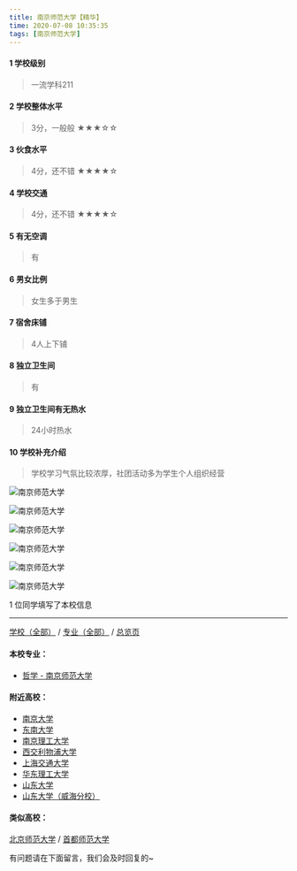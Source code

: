 ```yaml
---
title: 南京师范大学【精华】
time: 2020-07-08 10:35:35
tags: [南京师范大学]
---
```

#### 1 学校级别
> 一流学科211


#### 2 学校整体水平
> 3分，一般般
★★★☆☆


#### 3 伙食水平
>  4分，还不错
★★★★☆


#### 4 学校交通
> 4分，还不错
★★★★☆


#### 5 有无空调
> 有


#### 6 男女比例
> 女生多于男生


#### 7 宿舍床铺
> 4人上下铺
 

#### 8 独立卫生间
> 有


#### 9 独立卫生间有无热水
> 24小时热水


#### 10 学校补充介绍
> 学校学习气氛比较浓厚，社团活动多为学生个人组织经营


![南京师范大学](https://upload-images.jianshu.io/upload_images/6510336-8806e002324d1394.jpg?imageMogr2/auto-orient/strip%7CimageView2/2/w/1240)

![南京师范大学](https://upload-images.jianshu.io/upload_images/6510336-7cba211df8692804.jpg?imageMogr2/auto-orient/strip%7CimageView2/2/w/1240)

![南京师范大学](https://upload-images.jianshu.io/upload_images/6510336-097dc4b2487e9f44.jpg?imageMogr2/auto-orient/strip%7CimageView2/2/w/1240)

![南京师范大学](https://upload-images.jianshu.io/upload_images/6510336-a51d1b659f0ba3b4.jpg?imageMogr2/auto-orient/strip%7CimageView2/2/w/1240)

![南京师范大学](https://upload-images.jianshu.io/upload_images/6510336-9f6a65e54db9bbb8.jpg?imageMogr2/auto-orient/strip%7CimageView2/2/w/1240)

![南京师范大学](http://upload-images.jianshu.io/upload_images/6510336-6cd8665da248c07d.jpg?imageMogr2/auto-orient/strip%7CimageView2/2/w/1240)

1 位同学填写了本校信息
***
[学校（全部）](https://univgo.github.io/2020/07/08/3efa6bcca419) / [专业（全部）](https://univgo.github.io/2020/07/08/2d4c6d3552c2) / [总览页](https://univgo.github.io/2020/07/08/445daeb4fa00)
#### 本校专业：
- [哲学 - 南京师范大学](https://univgo.github.io/2020/07/08/37b2e28cfb96) 

#### 附近高校：
- [南京大学](https://univgo.github.io/2020/07/08/aae6858811c9)
- [东南大学](https://univgo.github.io/2020/07/08/7c9765dde398)
- [南京理工大学](https://univgo.github.io/2020/07/08/78f8c5c12c94)
- [西交利物浦大学](https://univgo.github.io/2020/07/08/bba556df68b5)
&nbsp; 
- [上海交通大学](https://univgo.github.io/2020/07/08/d68d2868c30c)
- [华东理工大学](https://univgo.github.io/2020/07/08/1f9c40544f83)
&nbsp; 
- [山东大学](https://univgo.github.io/2020/07/08/6daf597632a6) 
- [山东大学（威海分校）](https://univgo.github.io/2020/07/08/82e26b5bbaa0)

#### 类似高校：
[北京师范大学](https://univgo.github.io/2020/07/08/d58864e1a515) / [首都师范大学](https://univgo.github.io/2020/07/08/8239521db7bd)


有问题请在下面留言，我们会及时回复的~

